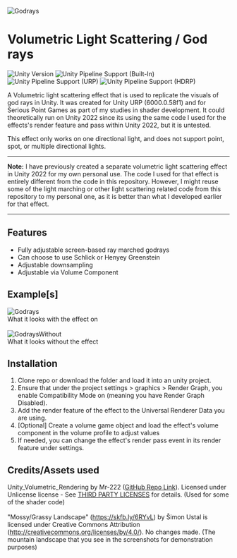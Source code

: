 ![Godrays](https://github.com/user-attachments/assets/c283213e-a2e1-4544-a230-91b8c30db6be)

# Volumetric Light Scattering / God rays
![Unity Version](https://img.shields.io/badge/Unity-6000.0.58%27LTS%2B-blueviolet?logo=unity)
![Unity Pipeline Support (Built-In)](https://img.shields.io/badge/BiRP_❌-darkgreen?logo=unity)
![Unity Pipeline Support (URP)](https://img.shields.io/badge/URP_✔️-blue?logo=unity)
![Unity Pipeline Support (HDRP)](https://img.shields.io/badge/HDRP_❌-darkred?logo=unity)
 
A Volumetric light scattering effect that is used to replicate the visuals of god rays in Unity. It was created for Unity URP (6000.0.58f1) and for Serious Point Games as part of my studies in shader development.
It could theoretically run on Unity 2022 since its using the same code I used for the effects's render feature and pass within Unity 2022, but it is untested.

This effect only works on one directional light, and does not support point, spot, or multiple directional lights.
<br>
***
**Note:** I have previously created a separate volumetric light scattering effect in Unity 2022 for my own personal use. The code I used for that effect is entirely different from the code in this repository. 
However, I might reuse some of the light marching or other light scattering related code from this repository to my personal one, as it is better than what I developed earlier for that effect.
___

## Features
- Fully adjustable screen-based ray marched godrays
- Can choose to use Schlick or Henyey Greenstein
- Adjustable downsampling
- Adjustable via Volume Component

## Example[s]
![Godrays](https://github.com/user-attachments/assets/c283213e-a2e1-4544-a230-91b8c30db6be)
<br>
What it looks with the effect on
<br><br>
![GodraysWithout](https://github.com/user-attachments/assets/570083a0-e176-4996-a722-15b5b3464284)
<br>
What it looks without the effect

## Installation
1. Clone repo or download the folder and load it into an unity project.
2. Ensure that under the project settings > graphics > Render Graph, you enable Compatibility Mode on (meaning you have Render Graph Disabled).
3. Add the render feature of the effect to the Universal Renderer Data you are using.
4. [Optional] Create a volume game object and load the effect's volume component in the volume profile to adjust values
5. If needed, you can change the effect's render pass event in its render feature under settings.

## Credits/Assets used
Unity_Volumetric_Rendering by Mr-222 ([GitHub Repo Link](https://github.com/Mr-222/Unity_Volumetric_Rendering/tree/main)). Licensed under Unlicense license - See [THIRD PARTY LICENSES](THIRD_PARTY_LICENSES) for details. (Used for some of the shader code)
<br>
<br>
"Mossy/Grassy Landscape" (https://skfb.ly/6RYvL) by Šimon Ustal is licensed under Creative
Commons Attribution (http://creativecommons.org/licenses/by/4.0/). No changes made.
(The mountain landscape that you see in the screenshots for demonstration purposes)
